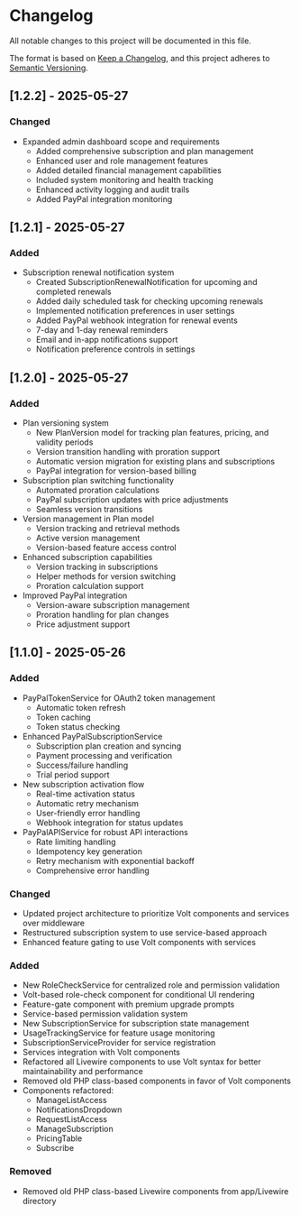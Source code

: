 # Changelog

All notable changes to this project will be documented in this file.

The format is based on [Keep a Changelog](https://keepachangelog.com/en/1.0.0/),
and this project adheres to [Semantic Versioning](https://semver.org/spec/v2.0.0.html).

## [1.2.2] - 2025-05-27

### Changed
- Expanded admin dashboard scope and requirements
  - Added comprehensive subscription and plan management
  - Enhanced user and role management features
  - Added detailed financial management capabilities
  - Included system monitoring and health tracking
  - Enhanced activity logging and audit trails
  - Added PayPal integration monitoring

## [1.2.1] - 2025-05-27

### Added
- Subscription renewal notification system
  - Created SubscriptionRenewalNotification for upcoming and completed renewals
  - Added daily scheduled task for checking upcoming renewals
  - Implemented notification preferences in user settings
  - Added PayPal webhook integration for renewal events
  - 7-day and 1-day renewal reminders
  - Email and in-app notifications support
  - Notification preference controls in settings

## [1.2.0] - 2025-05-27

### Added
- Plan versioning system
  - New PlanVersion model for tracking plan features, pricing, and validity periods
  - Version transition handling with proration support
  - Automatic version migration for existing plans and subscriptions
  - PayPal integration for version-based billing
- Subscription plan switching functionality
  - Automated proration calculations
  - PayPal subscription updates with price adjustments
  - Seamless version transitions
- Version management in Plan model
  - Version tracking and retrieval methods
  - Active version management
  - Version-based feature access control
- Enhanced subscription capabilities
  - Version tracking in subscriptions
  - Helper methods for version switching
  - Proration calculation support
- Improved PayPal integration
  - Version-aware subscription management
  - Proration handling for plan changes
  - Price adjustment support

## [1.1.0] - 2025-05-26

### Added
- PayPalTokenService for OAuth2 token management
  - Automatic token refresh
  - Token caching
  - Token status checking
- Enhanced PayPalSubscriptionService
  - Subscription plan creation and syncing
  - Payment processing and verification
  - Success/failure handling
  - Trial period support
- New subscription activation flow
  - Real-time activation status
  - Automatic retry mechanism
  - User-friendly error handling
  - Webhook integration for status updates
- PayPalAPIService for robust API interactions
  - Rate limiting handling
  - Idempotency key generation
  - Retry mechanism with exponential backoff
  - Comprehensive error handling

### Changed
- Updated project architecture to prioritize Volt components and services over middleware
- Restructured subscription system to use service-based approach
- Enhanced feature gating to use Volt components with services

### Added
- New RoleCheckService for centralized role and permission validation
- Volt-based role-check component for conditional UI rendering
- Feature-gate component with premium upgrade prompts
- Service-based permission validation system
- New SubscriptionService for subscription state management
- UsageTrackingService for feature usage monitoring
- SubscriptionServiceProvider for service registration
- Services integration with Volt components
- Refactored all Livewire components to use Volt syntax for better maintainability and performance
- Removed old PHP class-based components in favor of Volt components
- Components refactored:
  - ManageListAccess
  - NotificationsDropdown
  - RequestListAccess
  - ManageSubscription
  - PricingTable
  - Subscribe

### Removed
- Removed old PHP class-based Livewire components from app/Livewire directory